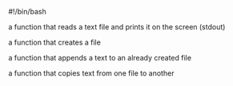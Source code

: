 #!/bin/bash

a function that reads a text file and prints it on the screen (stdout)

a function that creates a file

a function that appends a text to an already created file

a function that copies text from one file to another


